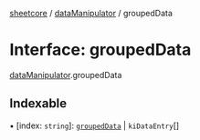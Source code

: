[sheetcore](../docs.md) / [dataManipulator](../modules/dataManipulator.md) / groupedData

# Interface: groupedData

[dataManipulator](../modules/dataManipulator.md).groupedData

## Indexable

▪ [index: `string`]: [`groupedData`](dataManipulator.groupedData.md) \| `kiDataEntry`[]
